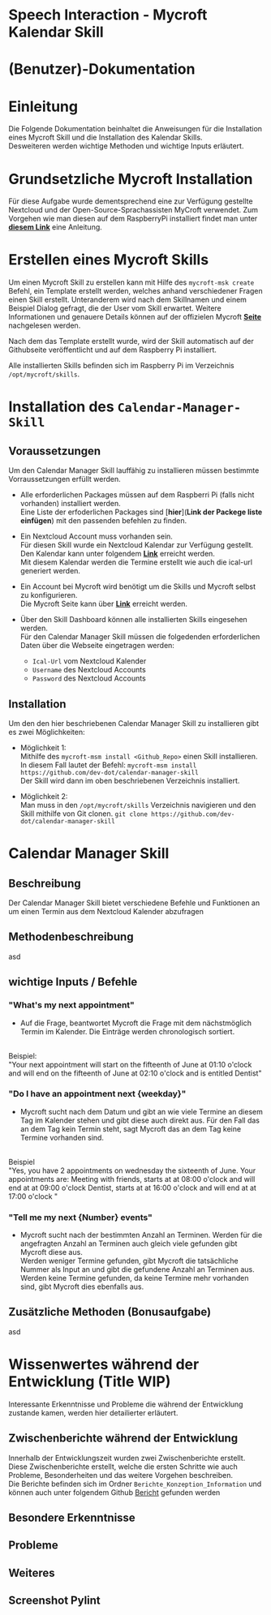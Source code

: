 # Speech Interaction - Mycroft Kalendar Skill
# (Benutzer)-Dokumentation
# Einleitung 
Die Folgende Dokumentation beinhaltet die Anweisungen für die Installation eines Mycroft Skill und die Installation des Kalendar Skills. <br>
Desweiteren werden wichtige Methoden und wichtige Inputs erläutert. 



# Grundsetzliche Mycroft Installation 
Für diese Aufgabe wurde dementsprechend eine zur Verfügung gestellte Nextcloud und der Open-Source-Sprachassisten MyCroft verwendet. Zum Vorgehen wie man diesen auf dem RaspberryPi installiert findet man unter [**diesem Link**](https://mycroft-ai.gitbook.io/docs/using-mycroft-ai/get-mycroft/linux) eine Anleitung.


# Erstellen eines Mycroft Skills 

Um einen Mycroft Skill zu erstellen kann mit Hilfe des `mycroft-msk create` Befehl, ein Template erstellt werden, welches anhand verschiedener Fragen einen Skill erstellt. Unteranderem wird nach dem Skillnamen und einem Beispiel Dialog gefragt, die der User vom Skill erwartet. Weitere Informationen und genauere Details können auf der offizielen Mycroft [**Seite**](https://mycroft-ai.gitbook.io/docs/skill-development/introduction/your-first-skill) nachgelesen werden.

Nach dem das Template erstellt wurde, wird der Skill automatisch auf der Githubseite veröffentlicht und auf dem Raspberry Pi installiert. 

Alle installierten Skills befinden sich im Raspberry Pi im Verzeichnis `/opt/mycroft/skills`. 

# Installation des `Calendar-Manager-Skill`

## Voraussetzungen

Um den Calendar Manager Skill lauffähig zu installieren müssen bestimmte Vorraussetzungen erfüllt werden. 

* Alle erforderlichen Packages müssen auf dem Raspberri Pi (falls nicht vorhanden) installiert werden. <br> Eine Liste der erfoderlichen Packages sind [**hier**](**Link der Packege liste einfügen**) mit den passenden befehlen zu finden. 

* Ein Nextcloud Account muss vorhanden sein. <br> Für diesen Skill wurde ein Nextcloud Kalendar zur Verfügung gestellt. <br>
Den Kalendar kann unter folgendem [**Link**](https://si-nextcloud.social-robot.info/index.php/login) erreicht werden. <br>
Mit diesem Kalendar werden die Termine erstellt wie auch die ical-url generiert werden.

* Ein Account bei Mycroft wird benötigt um die Skills und Mycroft selbst zu konfigurieren. <br> 
Die Mycroft Seite kann über [**Link**](https://account.mycroft.ai/) erreicht werden. 

* Über den Skill Dashboard können alle installierten Skills eingesehen werden. <br>
Für den Calendar Manager Skill müssen die folgedenden erforderlichen Daten über die Webseite eingetragen werden: <br>
    * `Ical-Url` vom Nextcloud Kalender
    * `Username` des Nextcloud Accounts
    * `Password` des Nextcloud Accounts 


## Installation 
Um den den hier beschriebenen Calendar Manager Skill zu installieren gibt es zwei Möglichkeiten: <br>
* Möglichkeit 1: <br> Mithilfe des `mycroft-msm install <Github_Repo>` einen Skill installieren. <br>
In diesem Fall lautet der Befehl: `mycroft-msm install https://github.com/dev-dot/calendar-manager-skill` <br>
Der Skill wird dann im oben beschriebenen Verzeichnis installiert.

* Möglichkeit 2: <br>
Man muss in den  `/opt/mycroft/skills` Verzeichnis navigieren und den Skill mithilfe von Git clonen. `git clone https://github.com/dev-dot/calendar-manager-skill ` 

# Calendar Manager Skill

## Beschreibung 
Der Calendar Manager Skill bietet verschiedene Befehle und Funktionen an um einen Termin aus dem Nextcloud Kalender abzufragen 

## Methodenbeschreibung
asd <br>
## wichtige Inputs / Befehle

### "What's my next appointment"
* Auf die Frage, beantwortet Mycroft die Frage mit dem nächstmöglich Termin im Kalender. Die Einträge werden chronologisch sortiert.
<br>
Beispiel:<br>
"Your next appointment will start on the fifteenth of June at 01:10 o'clock and will end on the   fifteenth of June at 02:10 o'clock and is entitled Dentist"

### "Do I have an appointment next {weekday}"
* Mycroft sucht nach dem Datum und gibt an wie viele Termine an diesem Tag im Kalender stehen und gibt diese auch direkt aus.
Für den Fall das an dem Tag kein Termin steht, sagt Mycroft das an dem Tag keine Termine vorhanden sind.
<br>
Beispiel <br>
"Yes, you have 2 appointments on wednesday the sixteenth of June. Your appointments are:
 Meeting with friends, starts at at 08:00 o'clock and will end at at 09:00 o'clock
 Dentist, starts at at 16:00 o'clock and will end at at 17:00 o'clock "

### "Tell me my next {Number} events"
* Mycroft sucht nach der bestimmten Anzahl an Terminen. Werden für die angefragten Anzahl an Terminen auch gleich viele gefunden gibt Mycroft diese aus.  <br>
Werden weniger Termine gefunden, gibt Mycroft die tatsächliche Nummer als Input an und gibt die gefundene Anzahl an Terminen aus. <br>
Werden keine Termine gefunden, da keine Termine mehr vorhanden sind, gibt Mycroft dies ebenfalls aus.

## Zusätzliche Methoden (Bonusaufgabe)
asd <br>
# Wissenwertes während der Entwicklung (Title WIP)

Interessante Erkenntnisse und Probleme die während der Entwicklung zustande kamen, werden hier detailierter erläutert. 


## Zwischenberichte während der Entwicklung

Innerhalb der Entwicklungszeit wurden zwei Zwischenberichte erstellt. Diese Zwischenberichte erstellt, welche die ersten Schritte wie auch Probleme, Besonderheiten und das weitere Vorgehen beschreiben. <br>
Die Berichte befinden sich im Ordner `Berichte_Konzeption_Information` und können auch unter folgendem Github [Bericht](LINK) gefunden werden 

## Besondere Erkenntnisse 

## Probleme 

## Weiteres

## Screenshot Pylint